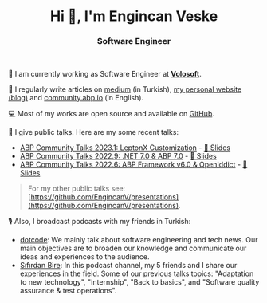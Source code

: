 <h1 align="center">Hi 👋, I'm Engincan Veske</h1>
<h3 align="center">Software Engineer</h3>
<br />

💼 I am currently working as Software Engineer at <a href="https://volosoft.com/" target="_blank"><b>Volosoft</b></a>.

📝 I regularly write articles on [medium](https://medium.com/@enginveske) (in Turkish), [my personal website (blog)](https://engincanv.github.io/) and [community.abp.io](https://community.abp.io/members/EngincanV) (in English).

💻 Most of my works are open source and available on [GitHub](https://github.com/EngincanV). 

🎤 I give public talks. Here are my some recent talks:

* [ABP Community Talks 2023.1: LeptonX Customization](https://www.youtube.com/watch?v=R9CqTtn6Wcg) - [📜 Slides](https://github.com/EngincanV/presentations/tree/main/ABP/Community-Talks-2023.1)
* [ABP Community Talks 2022.9: .NET 7.0 & ABP 7.0](https://www.youtube.com/watch?v=ElhFMhLNyqY) - [📜 Slides](https://github.com/EngincanV/presentations/tree/main/ABP/Community-Talks-2022.9)
* [ABP Community Talks 2022.6: ABP Framework v6.0 & OpenIddict](https://www.youtube.com/watch?v=th3IugJGQDA) - [📜 Slides](https://github.com/EngincanV/presentations/tree/main/ABP/Community-Talks-2022.6)

> For my other public talks see: [https://github.com/EngincanV/presentations](https://github.com/EngincanV/presentations).

🎙️ Also, I broadcast podcasts with my friends in Turkish:

* [dotcode](https://open.spotify.com/show/2a4W8oDAGxqr4pDUnb2K4H): We mainly talk about software engineering and tech news.  Our main objectives are to broaden our knowledge and communicate our ideas and experiences to the audience.
* [Sıfırdan Bire](https://open.spotify.com/show/4Iliz5SjCs6ayUglQ48Use): In this podcast channel, my 5 friends and I share our experiences in the field. Some of our previous talks topics: "Adaptation to new technology", "Internship", "Back to basics", and "Software quality assurance & test operations".
